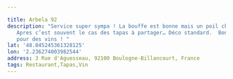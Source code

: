 ```yaml
---

title: Arbela 92
description: "Service super sympa ! La bouffe est bonne mais un poil cher à mon sens.
   Apres c’est souvent le cas des tapas à partager… Déco standard.  Bonne découverte
   pour des vins ! "
lat: '48.845245361328125'
lon: '2.236274003982544'
address: 3 Rue d'Aguesseau, 92100 Boulogne-Billancourt, France
tags: Restaurant,Tapas,Vin
---
```

